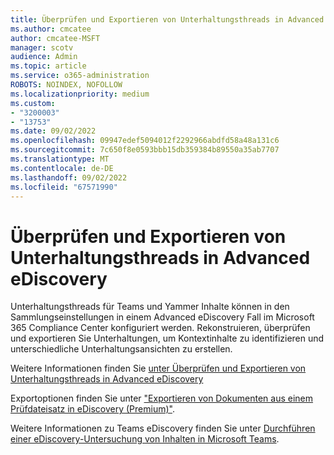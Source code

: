 ```yaml
---
title: Überprüfen und Exportieren von Unterhaltungsthreads in Advanced eDiscovery
ms.author: cmcatee
author: cmcatee-MSFT
manager: scotv
audience: Admin
ms.topic: article
ms.service: o365-administration
ROBOTS: NOINDEX, NOFOLLOW
ms.localizationpriority: medium
ms.custom:
- "3200003"
- "13753"
ms.date: 09/02/2022
ms.openlocfilehash: 09947edef5094012f2292966abdfd58a48a131c6
ms.sourcegitcommit: 7c650f8e0593bbb15db359384b89550a35ab7707
ms.translationtype: MT
ms.contentlocale: de-DE
ms.lasthandoff: 09/02/2022
ms.locfileid: "67571990"
---
```

# <a name="review-and-export-threaded-conversations-in-advanced-ediscovery"></a>Überprüfen und Exportieren von Unterhaltungsthreads in Advanced eDiscovery

Unterhaltungsthreads für Teams und Yammer Inhalte können in den Sammlungseinstellungen in einem Advanced eDiscovery Fall im Microsoft 365 Compliance Center konfiguriert werden. Rekonstruieren, überprüfen und exportieren Sie Unterhaltungen, um Kontextinhalte zu identifizieren und unterschiedliche Unterhaltungsansichten zu erstellen.

Weitere Informationen finden Sie [unter Überprüfen und Exportieren von Unterhaltungsthreads in Advanced eDiscovery](https://docs.microsoft.com/microsoft-365/compliance/conversation-review-sets#step-3-review-and-export-threaded-conversations)

Exportoptionen finden Sie unter ["Exportieren von Dokumenten aus einem Prüfdateisatz in eDiscovery (Premium)"](https://docs.microsoft.com/microsoft-365/compliance/export-documents-from-review-set#export-options).

Weitere Informationen zu Teams eDiscovery finden Sie unter [Durchführen einer eDiscovery-Untersuchung von Inhalten in Microsoft Teams](https://docs.microsoft.com/microsoftteams/ediscovery-investigation).
